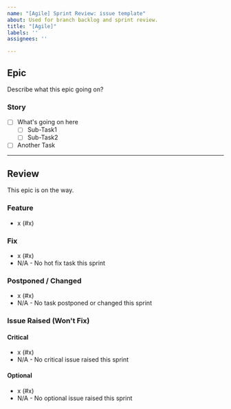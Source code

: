 ```yaml
---
name: "[Agile] Sprint Review: issue template"
about: Used for branch backlog and sprint review.
title: "[Agile]"
labels: ''
assignees: ''

---
```


## Epic
Describe what this epic going on?

### Story
- [ ] What's going on here
  - [ ] Sub-Task1
  - [ ] Sub-Task2
- [ ] Another Task

---

## Review

This epic is on the way.

### Feature

- x (#x)

### Fix

- x (#x)
- N/A - No hot fix task this sprint

### Postponed / Changed

- x (#x)
- N/A - No task postponed or changed this sprint

### Issue Raised (Won't Fix)
#### Critical

- x (#x)
- N/A - No critical issue raised this sprint

#### Optional

- x (#x)
- N/A - No optional issue raised this sprint
